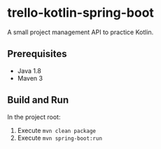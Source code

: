 # trello-kotlin-spring-boot
A small project management API to practice Kotlin.

## Prerequisites

- Java 1.8
- Maven 3

## Build and Run

In the project root:
1. Execute `mvn clean package`
2. Execute `mvn spring-boot:run` 

